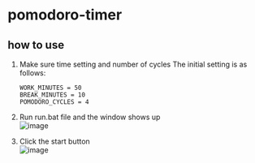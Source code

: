 # pomodoro-timer

## how to use
1. Make sure time setting and number of cycles
   The initial setting is as follows: 
   ```
   WORK_MINUTES = 50  
   BREAK_MINUTES = 10  
   POMODORO_CYCLES = 4  
   ```
   
2. Run run.bat file and the window shows up  
   ![image](https://github.com/user-attachments/assets/9352254d-cfc0-48e9-8515-c7d9db1e733c)  


3. Click the start button  
   ![image](https://github.com/user-attachments/assets/3fcd7f75-f8c5-4631-84b0-8c61a6fb5815)  

